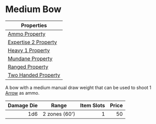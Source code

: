 # Medium Bow

| Properties                                                                    |
| ----------------------------------------------------------------------------- |
| [Ammo Property](../../Weapon%20Properties/Ammo%20Property.md)                 |
| [Expertise 2 Property](../../Weapon%20Properties/Expertise%20X%20Property.md) |
| [Heavy 1 Property](../../Weapon%20Properties/Heavy%20X%20Property.md)         |
| [Mundane Property](../../Material%20Properties/Mundane%20Property.md)         |
| [Ranged Property](../../Weapon%20Properties/Ranged%20Property.md)             |
| [Two Handed Property](../../Weapon%20Properties/Two%20Handed%20Property.md)   |

A bow with a medium manual draw weight that can be used to shoot 1 [Arrow](../Ammo/Arrow.md) as ammo.

| Damage Die | Range         | Item Slots | Price |
| ---------: | ------------- | ---------: | ----: |
|        1d6 | 2 zones (60') |          1 |    50 |

